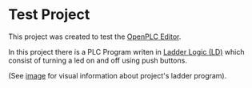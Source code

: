 # Test Project

This project was created to test the [OpenPLC Editor](https://www.openplcproject.com/).&nbsp;

In this project there is a PLC Program writen in [Ladder Logic (LD)](https://ladderlogicworld.com/ladder-logic-basics/) which consist of turning a led on and off using push buttons.&nbsp;

(See [image](https://github.com/cHenrique0/Projeto_Automacao_Arduino/blob/5e2090f2a85250c8b8eda3314e6b8847585f6a63/Test/ladder_program.png) for visual information about project's ladder program).